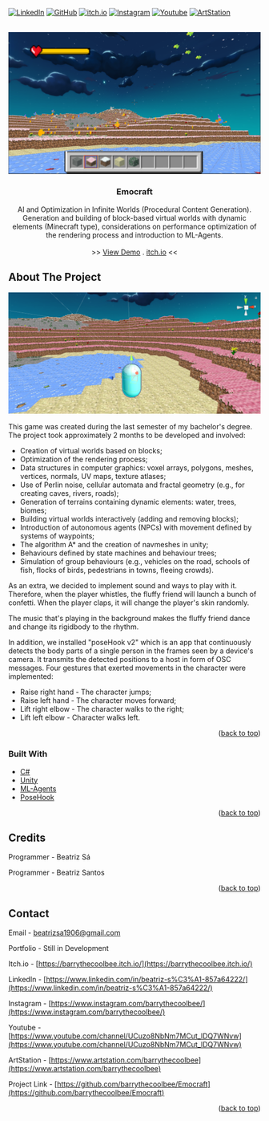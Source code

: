 <div id="top"></div>

[![LinkedIn][linkedin-shield]][linkedin-url]
[![GitHub][github-shield]][github-url]
[![itch.io][itch-shield]][itch-url]
[![Instagram][instagram-shield]][instagram-url]
[![Youtube][youtube-shield]][youtube-url]
[![ArtStation][artstation-shield]][artstation-url]

<!-- PROJECT LOGO -->
<br />
<div align="center">
  <a href="https://github.com/barrythecoolbee/Emocraft">
    <img src="Assets/Screenshots/Ambiente2.png" alt="Logo">
  </a>

<h3 align="center">Emocraft</h3>

  <p align="center">
    AI and Optimization in Infinite Worlds (Procedural Content Generation).
    Generation and building of block-based virtual worlds with dynamic elements (Minecraft type),
    considerations on performance optimization of the rendering process and introduction to ML-Agents.
    <br />
    <br />
    >>
    <a href="https://github.com/github_username/repo_name/youtubevideo">View Demo</a>
    .
    <a href="https://barrythecoolbee.itch.io/emocraft">itch.io</a>
    <<
  </p>
</div>




<!-- ABOUT THE PROJECT -->
## About The Project

<p align="center">
<img src="Assets/Screenshots/capa.png" alt="Logo">
</p>

This game was created during the last semester of my bachelor's degree. The project took approximately 2 months to be developed and involved:

* Creation of virtual worlds based on blocks;
* Optimization of the rendering process;
* Data structures in computer graphics: voxel arrays, polygons, meshes, vertices, normals, UV maps, texture atlases; 
* Use of Perlin noise, cellular automata and fractal geometry (e.g., for creating caves, rivers, roads);
* Generation of terrains containing dynamic elements: water, trees, biomes; 
* Building virtual worlds interactively (adding and removing blocks);
* Introduction of autonomous agents (NPCs) with movement defined by systems of waypoints; 
* The algorithm A* and the creation of navmeshes in unity;
* Behaviours defined by state machines and behaviour trees; 
* Simulation of group behaviours (e.g., vehicles on the road, schools of fish, flocks of birds, pedestrians in towns, fleeing crowds). 

As an extra, we decided to implement sound and ways to play with it. Therefore, when the player whistles, the fluffy friend will launch a bunch of confetti. When the player claps, it will change the player's skin randomly.  

The music that's playing in the background makes the fluffy friend dance and change its rigidbody to the rhythm. 

In addition, we installed "poseHook v2" which is an app that continuously detects the body parts of a single person in the frames seen by a device's camera. It transmits the detected positions to a host in form of OSC messages. Four gestures that exerted movements in the character were implemented:

* Raise right hand - The character jumps;
* Raise left hand - The character moves forward;
* Lift right elbow - The character walks to the right;
* Lift left elbow - Character walks left.

<p align="right">(<a href="#top">back to top</a>)</p>



### Built With

* [C#](https://en.wikipedia.org/wiki/C_Sharp_(programming_language))
* [Unity](https://unity.com/)
* [ML-Agents](https://github.com/Unity-Technologies/ml-agents)
* [PoseHook](https://play.google.com/store/apps/details?id=com.hollyhook.posehook&hl=pt&gl=US)

<p align="right">(<a href="#top">back to top</a>)</p>

## Credits

Programmer - Beatriz Sá 

Programmer - Beatriz Santos

<p align="right">(<a href="#top">back to top</a>)</p>


<!-- CONTACT -->
## Contact

Email - beatrizsa1906@gmail.com

Portfolio - Still in Development

Itch.io - [https://barrythecoolbee.itch.io/](https://barrythecoolbee.itch.io/)

LinkedIn - [https://www.linkedin.com/in/beatriz-s%C3%A1-857a64222/](https://www.linkedin.com/in/beatriz-s%C3%A1-857a64222/)

Instagram - [https://www.instagram.com/barrythecoolbee/](https://www.instagram.com/barrythecoolbee/)

Youtube - [https://www.youtube.com/channel/UCuzo8NbNm7MCut_lDQ7WNvw](https://www.youtube.com/channel/UCuzo8NbNm7MCut_lDQ7WNvw)

ArtStation - [https://www.artstation.com/barrythecoolbee](https://www.artstation.com/barrythecoolbee)

Project Link - [https://github.com/barrythecoolbee/Emocraft](https://github.com/barrythecoolbee/Emocraft)

<p align="right">(<a href="#top">back to top</a>)</p>


[linkedin-shield]: https://img.shields.io/badge/-LinkedIn-black.svg?style=for-the-badge&logo=linkedin&colorB=555
[linkedin-url]: https://www.linkedin.com/in/beatriz-s%C3%A1-857a64222/
[github-shield]: https://img.shields.io/badge/-GitHub-black.svg?style=for-the-badge&logo=github&colorB=555
[github-url]: https://github.com/barrythecoolbee
[itch-shield]: https://img.shields.io/badge/-itch.io-black.svg?style=for-the-badge&logo=itch.io&colorB=555
[itch-url]: https://barrythecoolbee.itch.io/
[instagram-shield]: https://img.shields.io/badge/-Instagram-black.svg?style=for-the-badge&logo=instagram&colorB=555
[instagram-url]: https://www.instagram.com/barrythecoolbee/
[youtube-shield]: https://img.shields.io/badge/-Youtube-black.svg?style=for-the-badge&logo=youtube&colorB=555
[youtube-url]: https://www.youtube.com/channel/UCuzo8NbNm7MCut_lDQ7WNvw
[artstation-shield]: https://img.shields.io/badge/-ArtStation-black.svg?style=for-the-badge&logo=artstation&colorB=555
[artstation-url]: https://www.artstation.com/barrythecoolbee
